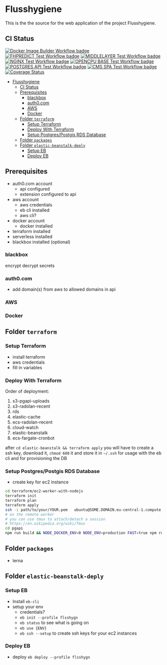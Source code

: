 # Flusshygiene


This is the the source for the web application of the project Flusshygiene.  

## CI Status

[![Docker Image Builder Workflow badge](https://github.com/technologiestiftung/flusshygiene/workflows/Docker%20Image%20Builder/badge.svg)](https://github.com/technologiestiftung/flusshygiene/actions?query=workflow%3A%22Docker+Image+Builder%22) [![FHPREDICT Test Workflow badge](https://github.com/technologiestiftung/flusshygiene/workflows/FHPREDICT%20API%20test%20and%20build/badge.svg)](https://github.com/technologiestiftung/flusshygiene/actions?query=workflow%3A%22FHPREDICT+API+test+and+build%22)  [![MIDDLELAYER Test Workflow badge](https://github.com/technologiestiftung/flusshygiene/workflows/MIDDLELAYER%20test%20and%20build/badge.svg)](https://github.com/technologiestiftung/flusshygiene/actions?query=workflow%3A%22MIDDLELAYER+test+and+build%22) [![NGINX Test Workflow badge](https://github.com/technologiestiftung/flusshygiene/workflows/NGINX%20test%20and%20build/badge.svg)](https://github.com/technologiestiftung/flusshygiene/actions?query=workflow%3A%22NGINX+test+and+build%22) [![OPENCPU BASE Test Workflow badge](https://github.com/technologiestiftung/flusshygiene/workflows/OPENCPU%20BASE%20test%20and%20build/badge.svg)](https://github.com/technologiestiftung/flusshygiene/actions?query=workflow%3A%22OPENCPU+BASE+test+and+build%22) [![POSTGRES API Test Workflow badge](https://github.com/technologiestiftung/flusshygiene/workflows/POSTGRES%20API%20test%20and%20build/badge.svg)](https://github.com/technologiestiftung/flusshygiene/actions?query=workflow%3A%22POSTGRES+API+test+and+build%22) [![CMS SPA Test Workflow badge](https://github.com/technologiestiftung/flusshygiene/workflows/CMS%20SPA%20test%20and%20build/badge.svg)](https://github.com/technologiestiftung/flusshygiene/actions?query=workflow%3A%22CMS+SPA+test+and+build%22) [![Coverage Status](https://coveralls.io/repos/github/technologiestiftung/flusshygiene/badge.svg?branch=master)](https://coveralls.io/github/technologiestiftung/flusshygiene?branch=master)

<!-- https://github.com/<OWNER>/<REPOSITORY>/workflows/<WORKFLOW_FILE_PATH>/badge.svg -->

<!-- @import "[TOC]" {cmd="toc" depthFrom=1 depthTo=6 orderedList=false} -->

<!-- code_chunk_output -->

- [Flusshygiene](#flusshygiene)
  - [CI Status](#ci-status)
  - [Prerequisites](#prerequisites)
    - [blackbox](#blackbox)
    - [auth0.com](#auth0com)
    - [AWS](#aws)
    - [Docker](#docker)
  - [Folder `terraform`](#folder-terraform)
    - [Setup Terraform](#setup-terraform)
    - [Deploy With Terraform](#deploy-with-terraform)
    - [Setup Postgres/Postgis RDS Database](#setup-postgrespostgis-rds-database)
  - [Folder `packages`](#folder-packages)
  - [Folder `elastic-beanstalk-deply`](#folder-elastic-beanstalk-deply)
    - [Setup EB](#setup-eb)
    - [Deploy EB](#deploy-eb)

<!-- /code_chunk_output -->

## Prerequisites

- auth0.com account
  - api configured
  - extension configured to api
- aws account
  - aws credentials
  - eb cli installed
  - aws cli?
- docker account
  - docker installed
- terraform installed
- serverless installed
- blackbox installed (optional)


### blackbox

encrypt decrypt secrets

### auth0.com

- add domain(s) from aws to allowed domains in api

### AWS

### Docker

## Folder `terraform`


### Setup Terraform

- install terraform
- aws credentials
- fill in variables

### Deploy With Terraform

Order of deployment:

1. s3-pgapi-uploads
2. s3-radolan-recent
3. rds
4. elastic-cache
5. ecs-radolan-recent
6. cloud-watch
7. elastic-beanstalk
8. ecs-fargate-cronbot

after `cd elastic-beanstalk && terraform apply` you will have to create a ssh key, download it, `chmod 600` it and store it in `~/.ssh` for usage with the eb cli and for provisioning the DB

### Setup Postgres/Postgis RDS Database

- create key for ec2 instance

```bash
cd terraform/ec2-worker-with-nodejs
terraform init
terraform plan
terraform apply
ssh -i path/to/your/YOUR.pem   ubuntu@SOME.DOMAIN.eu-central-1.compute.amazonaws.com
# on the remote worker
# you can use tmux to attach/detach a session
# https://en.wikipedia.org/wiki/Tmux
cd pgapi
npm run build && NODE_DOCKER_ENV=0 NODE_ENV=production FAST=true npm run populatedb
```

## Folder `packages`

- lerna

## Folder `elastic-beanstalk-deply`

### Setup EB

- Install `eb-cli`
- setup your env 
  - credentials?
  - `eb init --profile flsshygn`
  - `eb status` to see what is going on
  - `eb use {ENV}`
  - `eb ssh --setup` to create ssh keys for your ec2 instances

### Deploy EB

- deploy `eb deploy --profile flsshygn`


<!-- touch 2021.05.18 -->